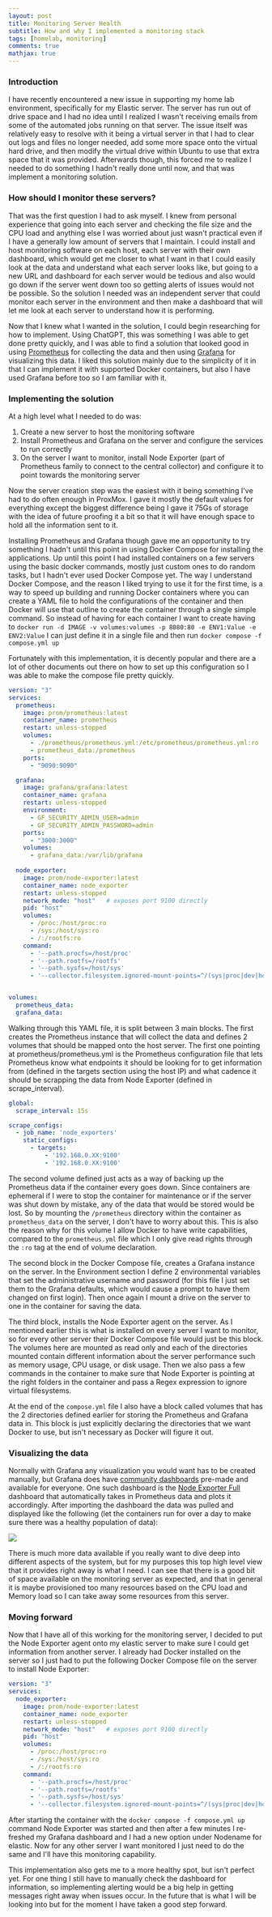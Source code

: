```yaml
---
layout: post
title: Monitoring Server Health
subtitle: How and why I implemented a monitoring stack
tags: [homelab, monitoring]
comments: true
mathjax: true
---
```


### Introduction

I have recently encountered a new issue in supporting my home lab environment, specifically for my Elastic server. The server has run out of drive space and I had no idea until I realized I wasn't receiving emails from some of the automated jobs running on that server. The issue itself was relatively easy to resolve with it being a virtual server in that I had to clear out logs and files no longer needed, add some more space onto the virtual hard drive, and then modify the virtual drive within Ubuntu to use that extra space that it was provided. Afterwards though, this forced me to realize I needed to do something I hadn't really done until now, and that was implement a monitoring solution.

### How should I monitor these servers?

That was the first question I had to ask myself. I knew from personal experience that going into each server and checking the file size and the CPU load and anything else I was worried about just wasn't practical even if I have a generally low amount of servers that I maintain. I could install and host monitoring software on each host, each server with their own dashboard, which would get me closer to what I want in that I could easily look at the data and understand what each server looks like, but going to a new URL and dashboard for each server would be tedious and also would go down if the server went down too so getting alerts of issues would not be possible. So the solution I needed was an independent server that could monitor each server in the environment and then make a dashboard that will let me look at each server to understand how it is performing.

Now that I knew what I wanted in the solution, I could begin researching for how to implement. Using ChatGPT, this was something I was able to get done pretty quickly, and I was able to find a solution that looked good in using [Prometheus](https://prometheus.io/) for collecting the data and then using [Grafana](https://grafana.com/) for visualizing this data. I liked this solution mainly due to the simplicity of it in that I can implement it with supported Docker containers, but also I have used Grafana before too so I am familiar with it.

### Implementing the solution

At a high level what I needed to do was:

1. Create a new server to host the monitoring software
2. Install Prometheus and Grafana on the server and configure the services to run correctly
3. On the server I want to monitor, install Node Exporter (part of Prometheus family to connect to the central collector) and configure it to point towards the monitoring server

Now the server creation step was the easiest with it being something I've had to do often enough in ProxMox. I gave it mostly the default values for everything except the biggest difference being I gave it 75Gs of storage with the idea of future proofing it a bit so that it will have enough space to hold all the information sent to it.

Installing Prometheus and Grafana though gave me an opportunity to try something I hadn't until this point in using Docker Compose for installing the applications. Up until this point I had installed containers on a few servers using the basic docker commands, mostly just custom ones to do random tasks, but I hadn't ever used Docker Compose yet. The way I understand Docker Compose, and the reason I liked trying to use it for the first time, is a way to speed up building and running Docker containers where you can create a YAML file to hold the configurations of the container and then Docker will use that outline to create the container through a single simple command. So instead of having for each container I want to create having to `docker run -d IMAGE -v volumes:volumes -p 8080:80 -e ENV1:Value -e ENV2:Value` I can just define it in a single file and then run `docker compose -f compose.yml up`

Fortunately with this implementation, it is decently popular and there are a lot of other documents out there on how to set up this configuration so I was able to make the compose file pretty quickly.

```yaml
version: "3"
services:
  prometheus:
    image: prom/prometheus:latest
    container_name: prometheus
    restart: unless-stopped
    volumes:
      - ./prometheus/prometheus.yml:/etc/prometheus/prometheus.yml:ro
      - prometheus_data:/prometheus
    ports:
      - "9090:9090"

  grafana:
    image: grafana/grafana:latest
    container_name: grafana
    restart: unless-stopped
    environment:
      - GF_SECURITY_ADMIN_USER=admin
      - GF_SECURITY_ADMIN_PASSWORD=admin
    ports:
      - "3000:3000"
    volumes:
      - grafana_data:/var/lib/grafana
      
  node_exporter:
    image: prom/node-exporter:latest
    container_name: node_exporter
    restart: unless-stopped
    network_mode: "host"   # exposes port 9100 directly
    pid: "host"
    volumes:
      - /proc:/host/proc:ro
      - /sys:/host/sys:ro
      - /:/rootfs:ro
    command:
      - '--path.procfs=/host/proc'
      - '--path.rootfs=/rootfs'
      - '--path.sysfs=/host/sys'
      - '--collector.filesystem.ignored-mount-points=^/(sys|proc|dev|host|etc)($$|/)'


volumes:
  prometheus_data:
  grafana_data:


```

Walking through this YAML file, it is split between 3 main blocks. The first creates the Prometheus instance that will collect the data and defines 2 volumes that should be mapped onto the host server. The first one pointing at prometheus/prometheus.yml is the Prometheus configuration file that lets Prometheus know what endpoints it should be looking for to get information from (defined in the targets section using the host IP) and what cadence it should be scrapping the data from Node Exporter (defined in scrape\_interval).

```yaml
global:
  scrape_interval: 15s

scrape_configs:
  - job_name: 'node_exporters'
    static_configs:
      - targets:
          - '192.168.0.XX:9100'
          - '192.168.0.XX:9100'

```

The second volume defined just acts as a way of backing up the Prometheus data if the container every goes down. Since containers are ephemeral if I were to stop the container for maintenance or if the server was shut down by mistake, any of the data that would be stored would be lost. So by mounting the `/prometheus` directory within the container as `prometheus_data` on the server, I don't have to worry about this. This is also the reason why for this volume I allow Docker to have write capabilities, compared to the `prometheus.yml` file which I only give read rights through the `:ro` tag at the end of volume declaration.

The second block in the Docker Compose file, creates a Grafana instance on the server. In the Environment section I define 2 environmental variables that set the administrative username and password (for this file I just set them to the Grafana defaults, which would cause a prompt to have them changed on first login). Then once again I mount a drive on the server to one in the container for saving the data.

The third block, installs the Node Exporter agent on the server. As I mentioned earlier this is what is installed on every server I want to monitor, so for every other server their Docker Compose file would just be this block. The volumes here are mounted as read only and each of the directories mounted contain different information about the server performance such as memory usage, CPU usage, or disk usage. Then we also pass a few commands in the container to make sure that Node Exporter is pointing at the right folders in the container and pass a Regex expression to ignore virtual filesystems.

At the end of the `compose.yml` file I also have a block called volumes that has the 2 directories defined earlier for storing the Prometheus and Grafana data in. This block is just explicitly declaring the directories that we want Docker to use, but isn't necessary as Docker will figure it out.

### Visualizing the data

Normally with Grafana any visualization you would want has to be created manually, but Grafana does have [community dashboards](https://grafana.com/grafana/dashboards/) pre-made and available for everyone. One such dashboard is the [Node Exporter Full](https://grafana.com/grafana/dashboards/1860-node-exporter-full/) dashboard that automatically takes in Prometheus data and plots it accordingly. After importing the dashboard the data was pulled and displayed like the following (let the containers run for over a day to make sure there was a healthy population of data):

![](/assets/img/monitoring/Grafana.png)  

There is much more data available if you really want to dive deep into different aspects of the system, but for my purposes this top high level view that it provides right away is what I need. I can see that there is a good bit of space available on the monitoring server as expected, and that in general it is maybe provisioned too many resources based on the CPU load and Memory load so I can take away some resources from this server.

### Moving forward

Now that I have all of this working for the monitoring server, I decided to put the Node Exporter agent onto my elastic server to make sure I could get information from another server. I already had Docker installed on the server so I just had to put the following Docker Compose file on the server to install Node Exporter:

```yaml
version: "3"
services:
  node_exporter:
    image: prom/node-exporter:latest
    container_name: node_exporter
    restart: unless-stopped
    network_mode: "host"   # exposes port 9100 directly
    pid: "host"
    volumes:
      - /proc:/host/proc:ro
      - /sys:/host/sys:ro
      - /:/rootfs:ro
    command:
      - '--path.procfs=/host/proc'
      - '--path.rootfs=/rootfs'
      - '--path.sysfs=/host/sys'
      - '--collector.filesystem.ignored-mount-points=^/(sys|proc|dev|host|etc)($$|/)'
```

After starting the container with the `docker compose -f compose.yml up` command Node Exporter was started and then after a few minutes I re-freshed my Grafana dashboard and I had a new option under Nodename for elastic. Now for any other server I want monitored I just need to do the same and I'll have this monitoring capability.

This implementation also gets me to a more healthy spot, but isn't perfect yet. For one thing I still have to manually check the dashboard for information, so implementing alerting would be a big help in getting messages right away when issues occur. In the future that is what I will be looking into but for the moment I have taken a good step forward.